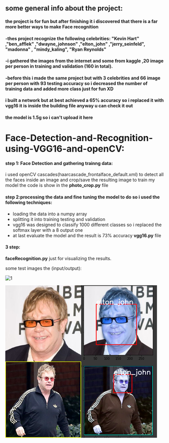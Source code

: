 
## some general info about the project:
#### the project is for fun but after finishing it i discovered that there is a far more better ways to make Face recognition
#### -thes project recognize the following celebrities: "Kevin Hart" ,"ben_afflek" ,"dwayne_johnson" ,"elton_john" ,"jerry_seinfeld", "madonna" , "mindy_kaling", "Ryan Reynolds"
#### -i gathered the images from the internet and some from kaggle ,20 image per person in training and validation (160 in total).
#### -before this i made the same project but with 3 celebrities and 66 image per person with 93 testing accuracy so i decreased the number of training data and added more class just for fun XD
#### i built a network but at best achieved a 65% accuracy so i replaced it with vgg16 it is inside the building file anyway u can check it out
#### the model is 1.5g so i can't upload it here
# Face-Detection-and-Recognition-using-VGG16-and-openCV:
#### step 1: Face Detection and gathering trainng data: 

i used openCV cascades(haarcascade_frontalface_default.xml) to detect all the faces inside an image and crop/save the resulting image to train my model the code is show in the **photo_crop.py** file

#### step 2:processing the data and fine tuning the model to do so i used the following techniques:
- loading the data into a numpy array
- splitting it into training testing and validation
- vgg16 was designed to classify 1000 different classes so i replaced the softmax layer with a 8 output one
- at last evaluate the model and the result is 73% accuracy
**vgg16.py** file
#### 3 step:
**faceRecognition.py**
just for visualizing the results.

some test images the (input/output):

![1](https://user-images.githubusercontent.com/57813196/212487952-a423abf9-0f46-4074-900a-b733d98ec72e.png)

![](images/2.png)




